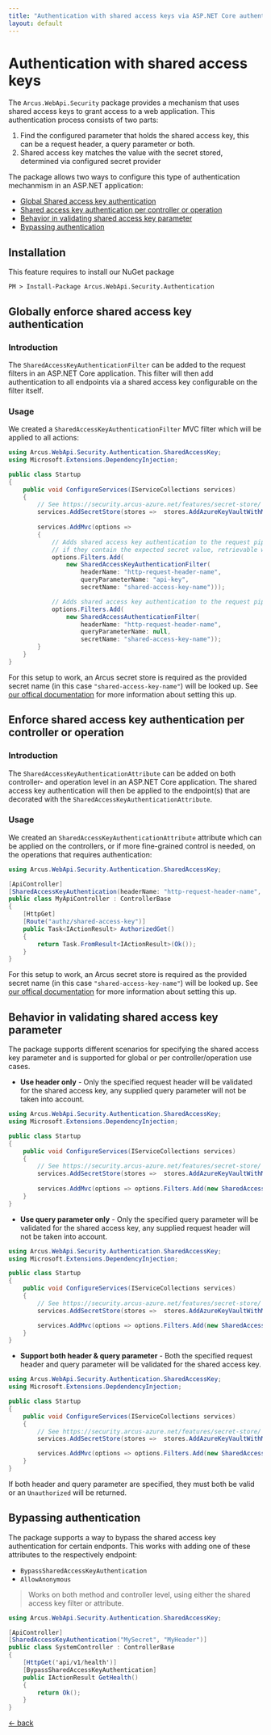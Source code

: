```yaml
---
title: "Authentication with shared access keys via ASP.NET Core authentication filters"
layout: default
---
```


# Authentication with shared access keys

The `Arcus.WebApi.Security` package provides a mechanism that uses shared access keys to grant access to a web application.
This authentication process consists of two parts:

1. Find the configured parameter that holds the shared access key, this can be a request header, a query parameter or both.
2. Shared access key matches the value with the secret stored, determined via configured secret provider

The package allows two ways to configure this type of authentication mechanmism in an <span>ASP.NET</span> application:
- [Global Shared access key authentication](#globally-enforce-shared-access-key-authentication)
- [Shared access key authentication per controller or operation](#enforce-shared-access-key-authentication-per-controller-or-operation)
- [Behavior in validating shared access key parameter](#behavior-in-validating-shared-access-key-parameter)
- [Bypassing authentication](#bypassing-authentication)

## Installation

This feature requires to install our NuGet package

```shell
PM > Install-Package Arcus.WebApi.Security.Authentication
```
 
## Globally enforce shared access key authentication

### Introduction

The `SharedAccessKeyAuthenticationFilter` can be added to the request filters in an <span>ASP.NET</span> Core application.
This filter will then add authentication to all endpoints via a shared access key configurable on the filter itself.

### Usage

We created a `SharedAccessKeyAuthenticationFilter` MVC filter which will be applied to all actions:

```csharp
using Arcus.WebApi.Security.Authentication.SharedAccessKey;
using Microsoft.Extensions.DependencyInjection;

public class Startup
{
    public void ConfigureServices(IServiceCollections services)
    {
        // See https://security.arcus-azure.net/features/secret-store/ for more information.
        services.AddSecretStore(stores =>  stores.AddAzureKeyVaultWithManagedIdentity("https://your-keyvault.vault.azure.net/", CacheConfiguration.Default));
        
        services.AddMvc(options => 
        {
            // Adds shared access key authentication to the request pipeline where both the request header as the query string parameter will be verified 
            // if they contain the expected secret value, retrievable with the given secret name.
            options.Filters.Add(
                new SharedAccessKeyAuthenticationFilter(
                    headerName: "http-request-header-name", 
                    queryParameterName: "api-key", 
                    secretName: "shared-access-key-name")));

            // Adds shared access key authentication to the request pipeline where only the request header will be verified if it contains the expected secret value.
            options.Filters.Add(
                new SharedAccessAuthenticationFilter(
                    headerName: "http-request-header-name",
                    queryParameterName: null,
                    secretName: "shared-access-key-name"));
        }
    }
}
```

For this setup to work, an Arcus secret store is required as the provided secret name (in this case `"shared-access-key-name"`) will be looked up.
See [our offical documentation](https://security.arcus-azure.net/features/secret-store/) for more information about setting this up.

## Enforce shared access key authentication per controller or operation

### Introduction

The `SharedAccessKeyAuthenticationAttribute` can be added on both controller- and operation level in an <span>ASP.NET</span> Core application.
The shared access key authentication will then be applied to the endpoint(s) that are decorated with the `SharedAccessKeyAuthenticationAttribute`.

### Usage

We created an `SharedAccessKeyAuthenticationAttribute` attribute which can be applied on the controllers, or if more fine-grained control is needed, on the operations that requires authentication:

```csharp
using Arcus.WebApi.Security.Authentication.SharedAccessKey;

[ApiController]
[SharedAccessKeyAuthentication(headerName: "http-request-header-name", queryParameterName: "api-key", secretName: "shared-access-key-name")]
public class MyApiController : ControllerBase
{
    [HttpGet]
    [Route("authz/shared-access-key")]
    public Task<IActionResult> AuthorizedGet()
    {
        return Task.FromResult<IActionResult>(Ok());
    }
}
```

For this setup to work, an Arcus secret store is required as the provided secret name (in this case `"shared-access-key-name"`) will be looked up.
See [our offical documentation](https://security.arcus-azure.net/features/secret-store/) for more information about setting this up.

## Behavior in validating shared access key parameter
The package supports different scenarios for specifying the shared access key parameter and is supported for global or per controller/operation use cases.

- **Use header only** - Only the specified request header will be validated for the shared access key, any supplied query parameter will not be taken into account.

```csharp
using Arcus.WebApi.Security.Authentication.SharedAccessKey;
using Microsoft.Extensions.DependencyInjection;

public class Startup
{
    public void ConfigureServices(IServiceCollections services)
    {
        // See https://security.arcus-azure.net/features/secret-store/ for more information.
        services.AddSecretStore(stores =>  stores.AddAzureKeyVaultWithManagedIdentity("https://your-keyvault.vault.azure.net/", CacheConfiguration.Default));
        
        services.AddMvc(options => options.Filters.Add(new SharedAccessKeyAuthenticationFilter(headerName: "http-request-header-name", secretName: "shared-access-key-name")));
    }
}
```

- **Use query parameter only** - Only the specified query parameter  will be validated for the shared access key, any supplied request header will not be taken into account.

```csharp
using Arcus.WebApi.Security.Authentication.SharedAccessKey;
using Microsoft.Extensions.DependencyInjection;

public class Startup
{
    public void ConfigureServices(IServiceCollections services)
    {
        // See https://security.arcus-azure.net/features/secret-store/ for more information.
        services.AddSecretStore(stores =>  stores.AddAzureKeyVaultWithManagedIdentity("https://your-keyvault.vault.azure.net/", CacheConfiguration.Default));

        services.AddMvc(options => options.Filters.Add(new SharedAccessKeyAuthenticationFilter(queryParameterName: "api-key", secretName: "shared-access-key-name")));
    }
}
```

- **Support both header & query parameter** - Both the specified request header and query parameter  will be validated for the shared access key.

```csharp
using Arcus.WebApi.Security.Authentication.SharedAccessKey;
using Microsoft.Extensions.DepdendencyInjection;

public class Startup
{
    public void ConfigureServices(IServiceCollections services)
    {
        // See https://security.arcus-azure.net/features/secret-store/ for more information.
        services.AddSecretStore(stores =>  stores.AddAzureKeyVaultWithManagedIdentity("https://your-keyvault.vault.azure.net/", CacheConfiguration.Default));

        services.AddMvc(options => options.Filters.Add(new SharedAccessKeyAuthenticationFilter(headerName: "http-request-header-name", queryParameterName: "api-key", secretName: "shared-access-key-name")));
    }
}
```

If both header and query parameter are specified, they must both be valid or an `Unauthorized` will be returned.


## Bypassing authentication
The package supports a way to bypass the shared access key authentication for certain endponts.
This works with adding one of these attributes to the respectively endpoint:
- `BypassSharedAccessKeyAuthentication`
- `AllowAnonymous`

> Works on both method and controller level, using either the shared access key filter or attribute.

```csharp
using Arcus.WebApi.Security.Authentication.SharedAccessKey;

[ApiController]
[SharedAccessKeyAuthentication("MySecret", "MyHeader")]
public class SystemController : ControllerBase
{
    [HttpGet('api/v1/health')]
    [BypassSharedAccessKeyAuthentication]
    public IActionResult GetHealth()
    {
        return Ok();
    }
}
```

[&larr; back](/)
